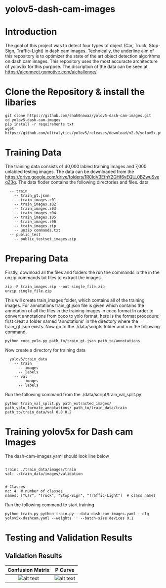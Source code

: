 # yolov5-dash-cam-images
# Introduction
The goal of this project was to detect four types of object (Car, Truck, Stop-Sign, Traffic-Light) in dash cam images. Technically, the underline aim of this repository is to optimizer the state of the art object detection algorithms on dash cam images. This repository uses the most accuracte architecture of yolov5x for this purpose. The discription of the data can be seen at https://aiconnect.gomotive.com/aichallenge/. 
# Clone the Repository & install the libaries
```
git clone https://github.com/shah0nawaz/yolov5-dash-cam-images.git
cd yolov5-dash-cam-images
pip install -r requirements.txt
wget https://github.com/ultralytics/yolov5/releases/download/v2.0/yolov5x.pt
```

# Training Data
The training data consists of 40,000 labled training images and 7,000 unlabled testing images. The data can be downloaded from the https://drive.google.com/drive/folders/1R0IdV3EfhY2GHf6vEQU_0BZwuSveqZ3q. The data floder contains the following directories and files.
data
```
  -- train
    -- train_gt.json
    -- train_images.z01
    -- train_images.z02
    -- train_images.z03
    -- train_images.z04
    -- train_images.z05
    -- train_images.z06
    -- train_images.zip
    -- unzip commands.txt
  -- public_test
    -- public_testset_images.zip
```
# Preparing Data
Firstly, download all the files and folders the run the commands in the  in the unzip commands.txt files to extract the images.

```
zip -F train_images.zip --out single_file.zip
unzip single_file.zip

```

This will create train_images folder, which contains all of the training images. 
For annotations train_gt.json file is given which contains the annotation of all the files in the training images in coco format.In order to convert annotations from coco to yolo format, here is the format procedure:
first creat a folder named 'annotations' in the directory where the train_gt.json exists. Now go to the ./data/scripts folder and run the following command.
```
python coco_yolo.py path_to/train_gt.json path_to/annotations
```
Now create a directory for training data
```
  yolov5/train_data
    -- train
      -- images
      -- labels
    -- val
      -- images
      -- labels
```

Run the following command from the ./data/script/train_val_split.py
```
python train_val_split.py path_extracted_images/ path_yolo_formate_annotations/ path_to/train_data/train path_to/train_data/val 0.8 0.2
```


# Training yolov5x for Dash cam Images
The dash-cam-images.yaml should look line below
```

train: ./train_data/images/train  
val: ./train_data/images/validation  


# Classes
nc: 4  # number of classes
names: ["Car", "Truck", "Stop-Sign", "Traffic-Light"]  # class names

```
Run the following command to start training
```
python train.py python train.py --data dash-cam-images.yaml --cfg yolov5x-dashcam.yaml --weights '' --batch-size devices 0,1

```
# Testing and Validation Results


## Validation Results
Confusion Matrix             |  P Curve
:-------------------------:|:-------------------------:
![alt text](https://github.com/shah0nawaz/yolov5-dash-cam-images/blob/main/diagrams/confusion_matrix.png)  |  ![alt text](https://github.com/shah0nawaz/yolov5-dash-cam-images/blob/main/diagrams/P_curve.png)

